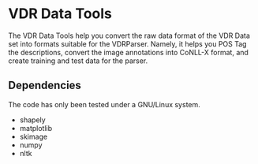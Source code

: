 VDR Data Tools
==============

The VDR Data Tools help you convert the raw data format of the VDR Data set
into formats suitable for the VDRParser. Namely, it helps you POS Tag the
descriptions, convert the image annotations into CoNLL-X format, and create
training and test data for the parser.

Dependencies
------------

The code has only been tested under a GNU/Linux system.

* shapely
* matplotlib
* skimage
* numpy
* nltk

